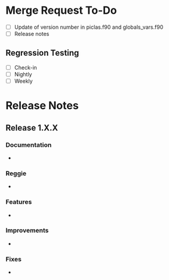 # Merge Request To-Do

* [ ] Update of version number in piclas.f90 and globals_vars.f90
* [ ] Release notes

## Regression Testing

* [ ] Check-in
* [ ] Nightly
* [ ] Weekly

# Release Notes

## Release 1.X.X

### Documentation

* 

### Reggie

* 

### Features

* 

### Improvements

* 

### Fixes

* 